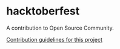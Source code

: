 # hacktoberfest
A contribution to Open Source Community.


[Contribution guidelines for this project](.github/CONTRIBUTING.md)
